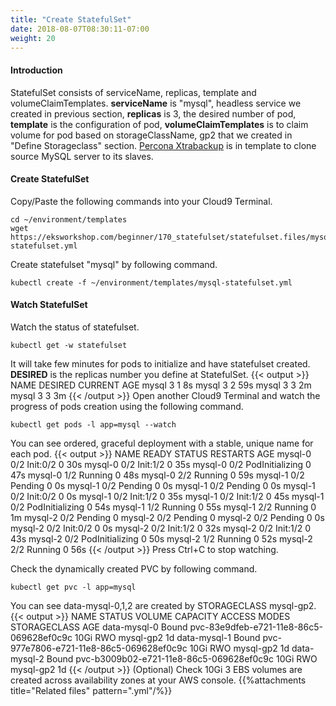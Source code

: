 ```yaml
---
title: "Create StatefulSet"
date: 2018-08-07T08:30:11-07:00
weight: 20
---
```

#### Introduction
StatefulSet consists of serviceName, replicas, template and volumeClaimTemplates.
**serviceName** is "mysql", headless service we created in previous section, **replicas** is 3, the desired number of pod, **template** is the configuration of pod, **volumeClaimTemplates** is to claim volume for pod based on storageClassName, gp2 that we created in "Define Storageclass" section. [Percona Xtrabackup](https://www.percona.com/software/mysql-database/percona-xtrabackup) is in template to clone source MySQL server to its slaves.
#### Create StatefulSet
Copy/Paste the following commands into your Cloud9 Terminal.
```
cd ~/environment/templates
wget https://eksworkshop.com/beginner/170_statefulset/statefulset.files/mysql-statefulset.yml
```
Create statefulset "mysql" by following command.
```
kubectl create -f ~/environment/templates/mysql-statefulset.yml
```
#### Watch StatefulSet
Watch the status of statefulset.
```
kubectl get -w statefulset
```
It will take few minutes for pods to initialize and have statefulset created.
**DESIRED** is the replicas number you define at StatefulSet.
{{< output >}}
NAME      DESIRED   CURRENT   AGE
mysql     3         1         8s
mysql     3         2         59s
mysql     3         3         2m
mysql     3         3         3m
{{< /output >}}
Open another Cloud9 Terminal and watch the progress of pods creation using the following command. 
```
kubectl get pods -l app=mysql --watch
```
You can see ordered, graceful deployment with a stable, unique name for each pod.
{{< output >}}
NAME      READY     STATUS     RESTARTS   AGE
mysql-0   0/2       Init:0/2   0          30s
mysql-0   0/2       Init:1/2   0         35s
mysql-0   0/2       PodInitializing   0         47s
mysql-0   1/2       Running   0         48s
mysql-0   2/2       Running   0         59s
mysql-1   0/2       Pending   0         0s
mysql-1   0/2       Pending   0         0s
mysql-1   0/2       Pending   0         0s
mysql-1   0/2       Init:0/2   0         0s
mysql-1   0/2       Init:1/2   0         35s
mysql-1   0/2       Init:1/2   0         45s
mysql-1   0/2       PodInitializing   0         54s
mysql-1   1/2       Running   0         55s
mysql-1   2/2       Running   0         1m
mysql-2   0/2       Pending   0         <invalid>
mysql-2   0/2       Pending   0         <invalid>
mysql-2   0/2       Pending   0         0s
mysql-2   0/2       Init:0/2   0         0s
mysql-2   0/2       Init:1/2   0         32s
mysql-2   0/2       Init:1/2   0         43s
mysql-2   0/2       PodInitializing   0         50s
mysql-2   1/2       Running   0         52s
mysql-2   2/2       Running   0         56s
{{< /output >}}
Press Ctrl+C to stop watching.

Check the dynamically created PVC by following command.
```
kubectl get pvc -l app=mysql
```
You can see data-mysql-0,1,2 are created by STORAGECLASS mysql-gp2.
{{< output >}}
NAME           STATUS    VOLUME                                     CAPACITY   ACCESS MODES   STORAGECLASS   AGE
data-mysql-0   Bound     pvc-83e9dfeb-e721-11e8-86c5-069628ef0c9c   10Gi       RWO            mysql-gp2            1d
data-mysql-1   Bound     pvc-977e7806-e721-11e8-86c5-069628ef0c9c   10Gi       RWO            mysql-gp2            1d
data-mysql-2   Bound     pvc-b3009b02-e721-11e8-86c5-069628ef0c9c   10Gi       RWO            mysql-gp2            1d
{{< /output >}}
(Optional) Check 10Gi 3 EBS volumes are created across availability zones at your AWS console.
{{%attachments title="Related files" pattern=".yml"/%}}
